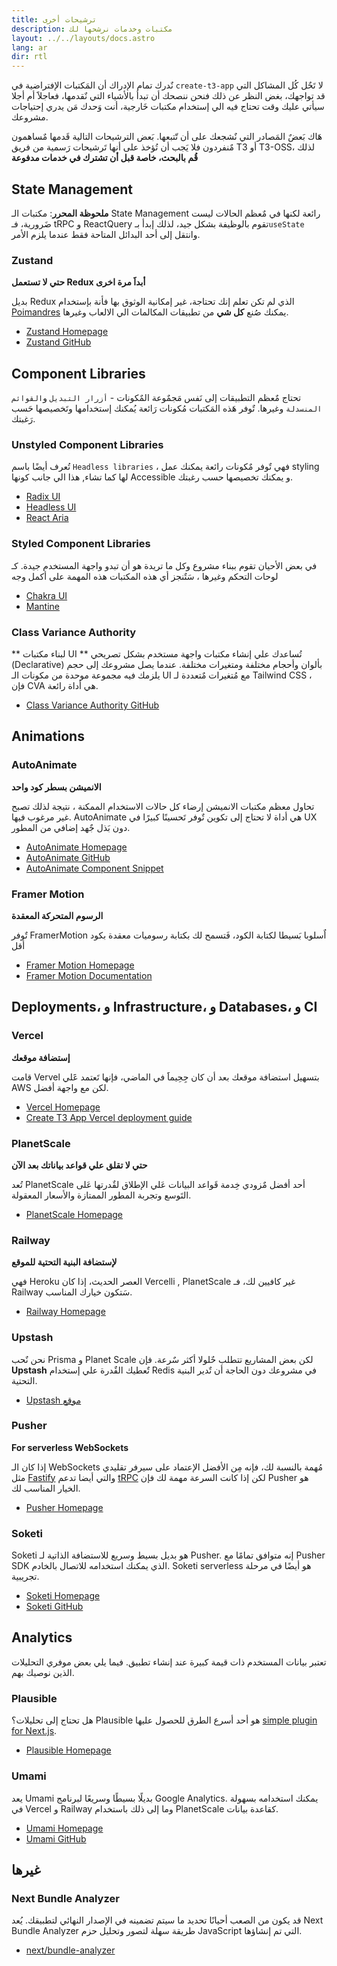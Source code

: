 ```yaml
---
title: ترشيحات أخرى
description: مكتبات وخدمات نرشحها لك
layout: ../../layouts/docs.astro
lang: ar
dir: rtl
---
```


نٌدرك تمام الإدراك أن المَكتبات الإفتراضية في `create-t3-app` لا تَحٌل كُل المشاكل التي قد تواجهك، بغض النظر عن ذلك فنحن ننصحك أن تبدأ بالأشياء التي نٌقدمها، فعاجلاََ أم أجلا سيأتي عليك وقت تحتاج فيه الي إستخدام مكتبات خَارجية، أنت وَحدك مَن يدري إحتياجات مشروعك.

هَاك بَعضٌ المَصادر التي نٌشجعك على أن تّتبعها.
بَعض الترشيحات التالية قَدمها مٌساهمون مٌنفردون فلا يَجب أن تُؤخذ على أنها تَرشيحات رَسمية من فريق T3 أو T3-OSS، لذلك **قُم بالبحث، خاصة قبل أن تشترك في خدمات مدفوعة**

## State Management

**ملحوظة المحرر**: مكتبات الـ State Management رائعة لكنها في مٌعظم الحالات ليست ضَرورية، فـ tRPC و ReactQuery تقوم بالوظيفة بشكل جيد، لذلك إبدأ بـ`useState` وانتقل إلى أحد البدائل المتاحة فقط عندما يلزم الأمر.

### Zustand

**حتي لا تستعمل Redux أبداََ مرة اخرى**

بديل Redux الذي لم تكن تعلم إنك تحتاجة، غير إمكانية الوثوق بها فأنة بإستخدام [Poimandres](https://github.com/pmndrs) يمكنك صُنع **كل شي** من تطبيقات المكالمات الي الالعاب وغيرها.

- [Zustand Homepage](https://zustand-demo.pmnd.rs/)
- [Zustand GitHub](https://github.com/pmndrs/zustand)

## Component Libraries

تحتاج مٌعظم التطبيقات إلى نَفس مَجمٌوعة المٌكونات - `أزرار التبديل` و`القوائم المنسدلة` وغيرها.
تٌوفر هَذه المَكتبات مُكونات رَائعة يُمكنك إستخدامها وتَخصيصها حَسب رَغبتك.

### Unstyled Component Libraries

تُعرف أيضًا باسم `Headless libraries` ، فهي تٌوفر مٌكونات رائعة يمكنك عمل styling لها كما تشاء, هذا الي جانب كونها Accessible و يمكنك تخصيصها حسب رغبتك.

- [Radix UI](https://www.radix-ui.com/)
- [Headless UI](https://headlessui.com/)
- [React Aria](https://react-spectrum.adobe.com/react-aria/)

### Styled Component Libraries

في بعض الأحيان تقوم ببناء مشروع وكل ما تريدة هو أن تبدو واجهة المستخدم جيدة. كـ لوحات التحكم وغيرها ، سَتٌنجز أي هذه المكتبات هذه المهمة على أكمل وجه

- [Chakra UI](https://chakra-ui.com)
- [Mantine](https://mantine.dev)

### Class Variance Authority

** لبناء مكتبات UI **
تُساعدك علي إنشاء مكتبات واجهة مستخدم بشكل تصريحي (Declarative) بألوان وأحجام مختلفة ومتغيرات مختلفة. عندما يصل مشروعك إلى حجم يلزمك فيه مجموعة موحدة من مكونات الـ UI مع مُتغيرات مٌتعددة لـ Tailwind CSS ، فإن CVA هي أداة رائعة.

- [Class Variance Authority GitHub](https://github.com/joe-bell/cva)

## Animations

### AutoAnimate

**الانميشن بسطر كود واحد**

تحاول معظم مكتبات الانميشن إرضاء كل حالات الاستخدام الممكنة ، نتيجة لذلك تصبح غير مرغوب فيها. AutoAnimate هي أداة لا تحتاج إلى تكوين تٌوفر تَحسينًا كبيرًا في UX دون بَذل جٌهد إضافي من المطور.

- [AutoAnimate Homepage](https://auto-animate.formkit.com/)
- [AutoAnimate GitHub](https://github.com/formkit/auto-animate)
- [AutoAnimate Component Snippet](https://gist.github.com/hwkr/3fdea5d7f609b98c162e5325637cf3cb)

### Framer Motion

**الرسوم المتحركة المعقدة**

تٌوفر FramerMotion اٌسلوبا بَسيطا لكتابة الكود، فَتسمح لك بكتابة رسوميات معقدة بكود أقل

- [Framer Motion Homepage](https://framer.com/motion)
- [Framer Motion Documentation](https://www.framer.com/docs/)

## Deployments، و Infrastructure، و Databases، و CI

### Vercel

**إستضافة موقعك**

قامت Vervel بتسهيل استضافة موقعك بعد أن كان جِحِيماََ في الماضي، فإنها تَعتمد عََلي AWS لكن مع واجهة أفضل.

- [Vercel Homepage](https://vercel.com/)
- [Create T3 App Vercel deployment guide](/en/deployment/vercel)

### PlanetScale

**حتي لا تقلق علي قواعد بياناتك بعد الآن**

تُعد PlanetScale أحد أفضل مٌزودي خِدمة قَواعد البيانات عَلي الإطلاق لقٌدرتها عَلى التَوسع وتجربة المطور الممتازة والأسعار المعقولة.

- [PlanetScale Homepage](https://planetscale.com/)

### Railway

**لإستضافة البنية التحتية للموقع**

فهي Heroku العصر الحديث، إذا كان Vercelli , PlanetScale غير كافيين لك، فـ Railway سَتكون خيارك المناسب.

- [Railway Homepage](https://railway.app/)

### Upstash

نحن نٌحب Prisma و Planet Scale لكن بعض المشاريع تتطلب حٌلولا أكثر سٌرعة.
فإن **Upstash** تٌعطيك القٌدرة علي إستخدام Redis في مشروعك دون الحاجة أن تٌدير البنية التحتية.

- [Upstash موقع](https://upstash.com/)

### Pusher

**For serverless WebSockets**

إذا كان الـ WebSockets مُهمة بالنسبة لك، فإنه مِن الأفضل الإعتماد على سيرفر تقليدي مثل [Fastify](https://www.fastify.io/) والتي أيضا تدعم [tRPC](https://trpc.io/docs/v10/fastify)
لكن إذا كانت السرعة مهمة لك فإن Pusher هو الخيار المناسب لك.

- [Pusher Homepage](https://pusher.com/)

### Soketi

Soketi هو بديل بسيط وسريع للاستضافة الذاتية لـ Pusher. إنه متوافق تمامًا مع Pusher SDK الذي يمكنك استخدامه للاتصال بالخادم. Soketi serverless هو أيضًا في مرحلة تجريبية.

- [Soketi Homepage](https://soketi.app)
- [Soketi GitHub](https://github.com/soketi/soketi)

## Analytics

تعتبر بيانات المستخدم ذات قيمة كبيرة عند إنشاء تطبيق. فيما يلي بعض موفري التحليلات الذين نوصيك بهم.

### Plausible

هل تحتاج إلى تحليلات؟ Plausible هو أحد أسرع الطرق للحصول عليها [simple plugin for Next.js](https://plausible.io/docs/proxy/guides/nextjs).

- [Plausible Homepage](https://plausible.io/)

### Umami

يعد Umami بديلًا بسيطًا وسريعًا لبرنامج Google Analytics. يمكنك استخدامه بسهولة في Vercel و Railway وما إلى ذلك باستخدام PlanetScale كقاعدة بيانات.

- [Umami Homepage](https://umami.is/)
- [Umami GitHub](https://github.com/umami-software/umami)

## غيرها

### Next Bundle Analyzer

قد يكون من الصعب أحيانًا تحديد ما سيتم تضمينه في الإصدار النهائي لتطبيقك. يُعد Next Bundle Analyzer طريقة سهلة لتصور وتحليل حزم JavaScript التي تم إنشاؤها.

- [next/bundle-analyzer](https://www.npmjs.com/package/@next/bundle-analyzer)
